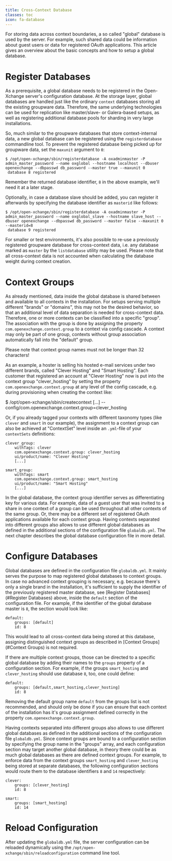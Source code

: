 ```yaml
---
title: Cross-Context Database
classes: toc
icon: fa-database
---
```


For storing data across context boundaries, a so called "global" database is used by the server. For example, such shared data could be information about guest users or data for registered OAuth applications. This article gives an overview about the basic concepts and how to setup a global database.


# Register Databases

As a prerequisite, a global database needs to be registered in the Open-Xchange server's configuration database. At the storage layer, global databases are handled just like the ordinary ``context`` databases storing all the existing groupware data. Therefore, the same underlying technologies can be used for replication like master/slave- or Galera-based setups, as well as registering additional database pools for sharding in very large installations. 

So, much similar to the groupware databases that store context-internal data, a new global database can be registered using the ``registerdatabase`` commandline tool. To prevent the registered database being picked up for groupware data, set the ``maxunit`` argument to ``0``:

```
$ /opt/open-xchange/sbin/registerdatabase -A oxadminmaster -P admin_master_password --name oxglobal --hostname localhost --dbuser openexchange --dbpasswd db_password --master true --maxunit 0
 database 8 registered
```

Remember the returned database identifier, ``8`` in the above example, we'll need it at a later stage.

Optionally, in case a database slave should be added, you can register it afterwards by specifying the database identifier as ``masterid`` like follows:

```
$ /opt/open-xchange/sbin/registerdatabase -A oxadminmaster -P admin_master_password --name oxglobal_slave --hostname slave_host --dbuser openexchange --dbpasswd db_password --master false --maxunit 0 --masterid=8
 database 9 registered
```

For smaller or test environments, it's also possible to re-use a previously registered groupware database for cross-context data, i.e. any database marked as ``master`` by the ``listdatabase`` utility may be used. Please note that all cross-context data is not accounted when calculating the database weight during context creation.


# Context Groups

As already mentioned, data inside the global database is shared between and available to all contexts in the installation. For setups serving multiple different "brands" or "domains", this may not be the desired behavior, so that an additional level of data separation is needed for cross-context data. Therefore, one or more contexts can be classified into a specific "group". The association with the group is done by assigning the property ``com.openexchange.context.group`` to a context via config cascade. A context may only be part of one group, contexts without group association automatically fall into the "default" group. 

Please note that context group names must not be longer than 32 characters!

As an example, a hoster is selling his hosted e-mail services under two different brands, called "Clever Hosting" and "Smart Hosting". Each customer that registered an account at "Clever Hosting" now is put into the context group "clever_hosting" by setting the property ``com.openexchange.context.group`` at any level of the config cascade, e.g. during provisioning when creating the context like: 

 $ /opt/open-xchange/sbin/createcontext [...] --config/com.openexchange.context.group=clever_hosting

Or, if you already tagged your contexts with different taxonomy types (like ``clever`` and ``smart`` in our example), the assignment to a context group can also be achieved at "ContextSet" level inside an ``.yml``-file of your ``contextSets`` definitions:

```
clever_group:
    withTags: clever
    com.openexchange.context.group: clever_hosting
    ui/product/name: "Clever Hosting"
    [...]
 
smart_group:
    withTags: smart
    com.openexchange.context.group: smart_hosting
    ui/product/name: "Smart Hosting"
    [...]
```

In the global database, the context group identifier serves as differentiating key for various data. For example, data of a guest user that was invited to a share in one context of a group can be used throughout all other contexts of the same group. Or, there may be a different set of registered OAuth applications available for each context group. Having contexts separated into different groups also allows to use different global databases as defined in the additional sections of the configuration file ``globaldb.yml``. The next chapter describes the global database configuration file in more detail.


# Configure Databases

Global databases are defined in the configuration file ``globaldb.yml``. It mainly serves the purpose to map registered global databases to context groups. In case no advanced context grouping is necessary, e.g. because there's only a single brand in the installation, it's sufficient to supply the identifier of the previously registered master database, see [Register Databases](#Register Databases) above, inside the ``default`` section of the configuration file. For example, if the identifier of the global database master is ``8``, the section would look like:

```
default:
    groups: [default]
    id: 8
```

This would lead to all cross-context data being stored at this database, assigning distinguished context groups as described in [Context Groups](#Context Groups) is not required. 

If there are multiple context groups, those can be directed to a specific global database by adding their names to the ``groups`` property of a configuration section. For example, if the groups ``smart_hosting`` and ``clever_hosting`` should use database ``8``, too, one could define:

```
default:
    groups: [default,smart_hosting,clever_hosting]
    id: 8
```

Removing the default group name ``default`` from the groups list is not recommended, and should only be done if you can ensure that each context of the installation has it's group assignment defined correctly in the property ``com.openexchange.context.group``.

Having contexts separated into different groups also allows to use different global databases as defined in the additional sections of the configuration file ``globaldb.yml``. Since context groups are bound to a configuration section by specifying the group name in the "groups" array, and each configuration section may target another global database, in theory there could be as much global databases as there are defined context groups. For example, to enforce data from the context groups ``smart_hosting`` and ``clever_hosting`` being stored at separate databases, the following configuration sections would route them to the database identifiers ``8`` and ``14`` respectively:

```
clever:
    groups: [clever_hosting]
    id: 8

smart:
    groups: [smart_hosting]
    id: 14
```


# Reload Configuration

After updating the ``globaldb.yml`` file, the server configuration can be reloaded dynamically using the ``/opt/open-xchange/sbin/reloadconfiguration`` command line tool.
